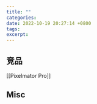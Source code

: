 ```yaml
---
title: ""
categories: 
date: 2022-10-19 20:27:14 +0800
tags: 
excerpt: 
---
```





## 竞品

[[Pixelmator Pro]]


## Misc

